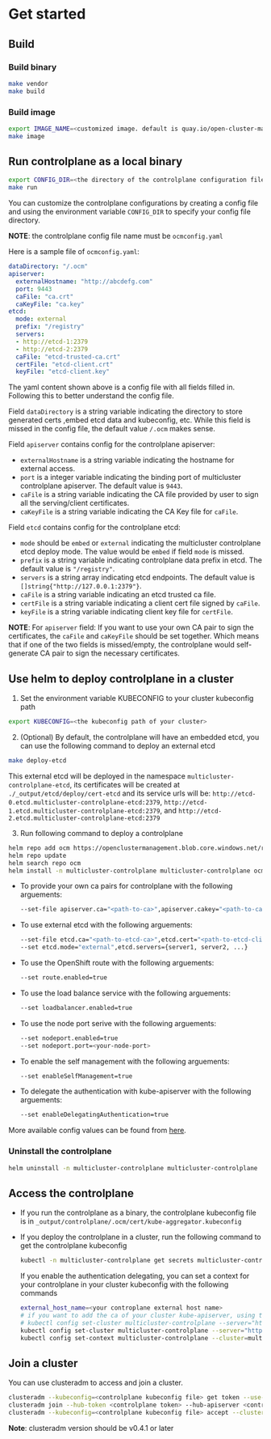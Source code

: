 [comment]: # ( Copyright Contributors to the Open Cluster Management project )
# Get started 

## Build

### Build binary

```bash
make vendor
make build
```

### Build image

```bash
export IMAGE_NAME=<customized image. default is quay.io/open-cluster-management/multicluster-controlplane:latest>
make image
```

## Run controlplane as a local binary

```bash
export CONFIG_DIR=<the directory of the controlplane configuration file. default is ./_output/controlplane>
make run
```

You can customize the controlplane configurations by creating a config file and using the environment variable `CONFIG_DIR` to specify your config file directory.

**NOTE**: the controlplane config file name must be `ocmconfig.yaml`

Here is a sample file of `ocmconfig.yaml`:

```yaml
dataDirectory: "/.ocm"
apiserver:
  externalHostname: "http://abcdefg.com"
  port: 9443
  caFile: "ca.crt"
  caKeyFile: "ca.key"
etcd:
  mode: external
  prefix: "/registry"
  servers:
  - http://etcd-1:2379
  - http://etcd-2:2379
  caFile: "etcd-trusted-ca.crt"
  certFile: "etcd-client.crt"
  keyFile: "etcd-client.key"
```

The yaml content shown above is a config file with all fields filled in. Following this to better understand the config file.

Field `dataDirectory` is a string variable indicating the directory to store generated certs ,embed etcd data and kubeconfig, etc. While this field is missed in the config file, the default value `/.ocm` makes sense.

Field `apiserver` contains config for the controlplane apiserver:
- `externalHostname` is a string variable indicating the hostname for external access.
- `port` is a integer variable indicating the binding port of multicluster controlplane apiserver. The default value is `9443`.
- `caFile` is a string variable indicating the CA file provided by user to sign all the serving/client certificates. 
- `caKeyFile` is a string variable indicating the CA Key file for `caFile`.

Field `etcd` contains config for the controlplane etcd:
- `mode` should be `embed` or `external` indicating the multicluster controlplane etcd deploy mode. The value would be `embed` if field `mode` is missed.
- `prefix` is a string variable indicating controlplane data prefix in etcd. The default value is `"/registry"`.
- `servers` is a string array indicating etcd endpoints. The default value is `[]string{"http://127.0.0.1:2379"}`.
- `caFile` is a string variable indicating an etcd trusted ca file.
- `certFile` is a string variable indicating a client cert file signed by `caFile`.
- `keyFile` is a string variable indicating client key file for `certFile`.

**NOTE**: For `apiserver` field: If you want to use your own CA pair to sign the certificates, the `caFile` and `caKeyFile` should be set together. Which means that if one of the two fields is missed/empty, the controlplane would self-generate CA pair to sign the necessary certificates. 

## Use helm to deploy controlplane in a cluster

1. Set the environment variable KUBECONFIG to your cluster kubeconfig path

  ```bash
  export KUBECONFIG=<the kubeconfig path of your cluster>
  ```

2. (Optional) By default, the controlplane will have an embedded etcd, you can use the following command to deploy an external etcd

  ```bash
  make deploy-etcd
  ```

  This external etcd will be deployed in the namespace `multicluster-controlplane-etcd`, its certificates will be created at `./_output/etcd/deploy/cert-etcd` and its service urls will be: `http://etcd-0.etcd.multicluster-controlplane-etcd:2379`, `http://etcd-1.etcd.multicluster-controlplane-etcd:2379`, and `http://etcd-2.etcd.multicluster-controlplane-etcd:2379`

3. Run following command to deploy a controlplane

  ```bash
  helm repo add ocm https://openclustermanagement.blob.core.windows.net/releases/
  helm repo update
  helm search repo ocm
  helm install -n multicluster-controlplane multicluster-controlplane ocm/multicluster-controlplane --create-namespace --set <values to set>
  ```

  - To provide your own ca pairs for controlplane with the following arguements:

    ```bash
    --set-file apiserver.ca="<path-to-ca>",apiserver.cakey="<path-to-ca-key>"
    ```

  - To use external etcd with the following arguements:

      ```bash
      --set-file etcd.ca="<path-to-etcd-ca>",etcd.cert="<path-to-etcd-client-cert>",etcd.certkey="<path-to-etcd-client-cert-key>"
      --set etcd.mode="external",etcd.servers={server1, server2, ...}
      ```

  - To use the OpenShift route with the following arguements:

      ```bash
      --set route.enabled=true
      ```

  - To use the load balance service with the following arguements:

      ```bash
      --set loadbalancer.enabled=true
      ```

  - To use the node port serive with the following arguements:

      ```bash
      --set nodeport.enabled=true
      --set nodeport.port=<your-node-port>
      ```

  - To enable the self management with the following arguements:

      ```bash
      --set enableSelfManagement=true
      ```

  - To delegate the authentication with kube-apiserver with the following arguements:

      ```bash
      --set enableDelegatingAuthentication=true
      ```

  More available config values can be found from [here](https://github.com/open-cluster-management-io/multicluster-controlplane/blob/main/charts/multicluster-controlplane/values.yaml).

### Uninstall the controlplane

```bash
helm uninstall -n multicluster-controlplane multicluster-controlplane
```

## Access the controlplane

- If you run the controlplane as a binary, the controlplane kubeconfig file is in `_output/controlplane/.ocm/cert/kube-aggregator.kubeconfig`

- If you deploy the controlplane in a cluster, run the following command to get the controlplane kubeconfig

  ```bash
  kubectl -n multicluster-controlplane get secrets multicluster-controlplane-kubeconfig -ojsonpath='{.data.kubeconfig}' | base64 -d > multicluster-controlplane.kubeconfig
  ```

  If you enable the authentication delegating, you can set a context for your controlplane in your cluster kubeconfig with the following commands

  ```bash
  external_host_name=<your controplane external host name>
  # if you want to add the ca of your cluster kube-apiserver, using the command:
  # kubectl config set-cluster multicluster-controlplane --server="https://${external_host_name}" --embed-certs --certificate-authority=<the ca path of your cluster kube-apiserver>
  kubectl config set-cluster multicluster-controlplane --server="https://${external_host_name}" --insecure-skip-tls-verify
  kubectl config set-context multicluster-controlplane --cluster=multicluster-controlplane --user=kube:admin --namespace=default
  ```

## Join a cluster

You can use clusteradm to access and join a cluster.

```bash
clusteradm --kubeconfig=<controlplane kubeconfig file> get token --use-bootstrap-token
clusteradm join --hub-token <controlplane token> --hub-apiserver <controlplane apiserver> --cluster-name <cluster name>
clusteradm --kubeconfig=<controlplane kubeconfig file> accept --clusters <cluster name>
```

**Note**: clusteradm version should be v0.4.1 or later

